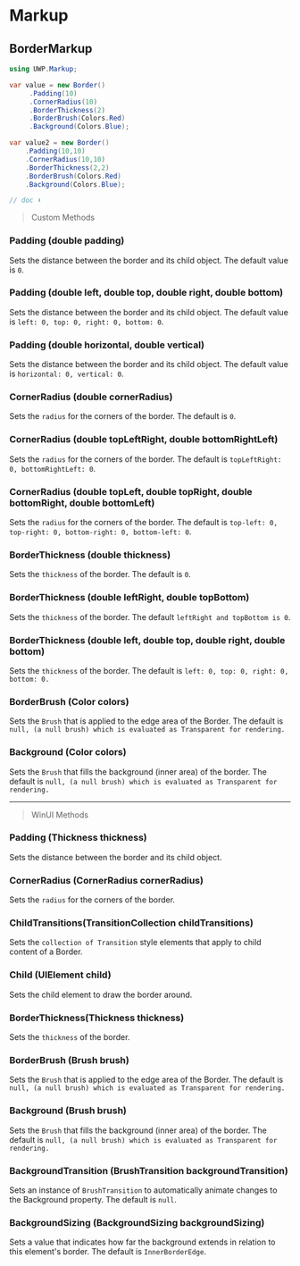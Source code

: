 # Markup
## BorderMarkup

```csharp
using UWP.Markup;

var value = new Border()
     .Padding(10)
     .CornerRadius(10)
     .BorderThickness(2)
     .BorderBrush(Colors.Red)
     .Background(Colors.Blue);

var value2 = new Border()
    .Padding(10,10)
    .CornerRadius(10,10)
    .BorderThickness(2,2)
    .BorderBrush(Colors.Red)
    .Background(Colors.Blue);

// doc ⬇️
```

> Custom Methods
### Padding (double padding)
Sets the distance between the border and its child object. The default value is `0`.

### Padding (double left, double top, double right, double bottom)
Sets the distance between the border and its child object. The default value is `left: 0, top: 0, right: 0, bottom: 0`.

### Padding (double horizontal, double vertical)
Sets the distance between the border and its child object. The default value is `horizontal: 0, vertical: 0`.

### CornerRadius (double cornerRadius)
Sets the `radius` for the corners of the border. The default is `0`.

### CornerRadius (double topLeftRight, double bottomRightLeft)
Sets the `radius` for the corners of the border. The default is `topLeftRight: 0, bottomRightLeft: 0`.

### CornerRadius (double topLeft, double topRight, double bottomRight, double bottomLeft)
Sets the `radius` for the corners of the border. The default is `top-left: 0, top-right: 0, bottom-right: 0, bottom-left: 0`.

### BorderThickness (double thickness)
Sets the `thickness` of the border. The default is `0`.

### BorderThickness (double leftRight, double topBottom)
Sets the `thickness` of the border. The default `leftRight and topBottom is 0`.

### BorderThickness (double left, double top, double right, double bottom)
Sets the `thickness` of the border. The default is `left: 0, top: 0, right: 0, bottom: 0.`

### BorderBrush (Color colors)
Sets the `Brush` that is applied to the edge area of the Border. The default is `null, (a null brush) which is evaluated as Transparent for rendering.`

### Background (Color colors)
Sets the `Brush` that fills the background (inner area) of the border. The default is `null, (a null brush) which is evaluated as Transparent for rendering.`

---
> WinUI Methods

### Padding (Thickness thickness)
Sets the distance between the border and its child object.

### CornerRadius (CornerRadius cornerRadius)
Sets the `radius` for the corners of the border.

### ChildTransitions(TransitionCollection childTransitions)
Sets the `collection of Transition` style elements that apply to child content of a Border.

### Child (UIElement child)
Sets the child element to draw the border around.

### BorderThickness(Thickness thickness)
Sets the `thickness` of the border.

### BorderBrush (Brush brush)
Sets the `Brush` that is applied to the edge area of the Border. The default is `null, (a null brush) which is evaluated as Transparent for rendering.`

### Background (Brush brush)
Sets the `Brush` that fills the background (inner area) of the border. The default is `null, (a null brush) which is evaluated as Transparent for rendering.`

### BackgroundTransition (BrushTransition backgroundTransition)
Sets an instance of `BrushTransition` to automatically animate changes to the Background property. The default is `null`.

### BackgroundSizing (BackgroundSizing backgroundSizing)
Sets a value that indicates how far the background extends in relation to this element's border. The default is `InnerBorderEdge`.